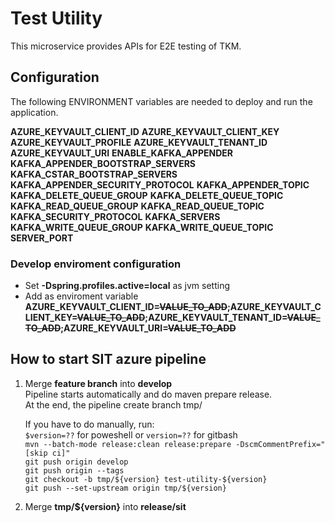 # Test Utility
This microservice provides APIs for E2E testing of TKM.

## Configuration
The following ENVIRONMENT variables are needed to deploy and run the application.

**AZURE_KEYVAULT_CLIENT_ID**
**AZURE_KEYVAULT_CLIENT_KEY**
**AZURE_KEYVAULT_PROFILE**
**AZURE_KEYVAULT_TENANT_ID**
**AZURE_KEYVAULT_URI**
**ENABLE_KAFKA_APPENDER**
**KAFKA_APPENDER_BOOTSTRAP_SERVERS**
**KAFKA_CSTAR_BOOTSTRAP_SERVERS**
**KAFKA_APPENDER_SECURITY_PROTOCOL**
**KAFKA_APPENDER_TOPIC**
**KAFKA_DELETE_QUEUE_GROUP**
**KAFKA_DELETE_QUEUE_TOPIC**
**KAFKA_READ_QUEUE_GROUP**
**KAFKA_READ_QUEUE_TOPIC**
**KAFKA_SECURITY_PROTOCOL**
**KAFKA_SERVERS**
**KAFKA_WRITE_QUEUE_GROUP**
**KAFKA_WRITE_QUEUE_TOPIC**
**SERVER_PORT**

### Develop enviroment configuration
- Set **-Dspring.profiles.active=local** as jvm setting
- Add as enviroment variable **AZURE_KEYVAULT_CLIENT_ID=~~VALUE_TO_ADD~~;AZURE_KEYVAULT_CLIENT_KEY=~~VALUE_TO_ADD~~;AZURE_KEYVAULT_TENANT_ID=~~VALUE_TO_ADD~~;AZURE_KEYVAULT_URI=~~VALUE_TO_ADD~~**

## How to start SIT azure pipeline

1. Merge **feature branch** into **develop**<br>
   Pipeline starts automatically and do maven prepare release.<br>
   At the end, the pipeline create branch tmp/<version><br>

   If you have to do manually, run:<br>
   `$version=??` for poweshell or `version=??` for gitbash<br>
   `mvn --batch-mode release:clean release:prepare -DscmCommentPrefix="[skip ci]"`<br>
   `git push origin develop`<br>
   `git push origin --tags`<br>
   `git checkout -b tmp/${version} test-utility-${version}`<br>
   `git push --set-upstream origin tmp/${version}`<br>

2. Merge **tmp/${version}** into **release/sit**
